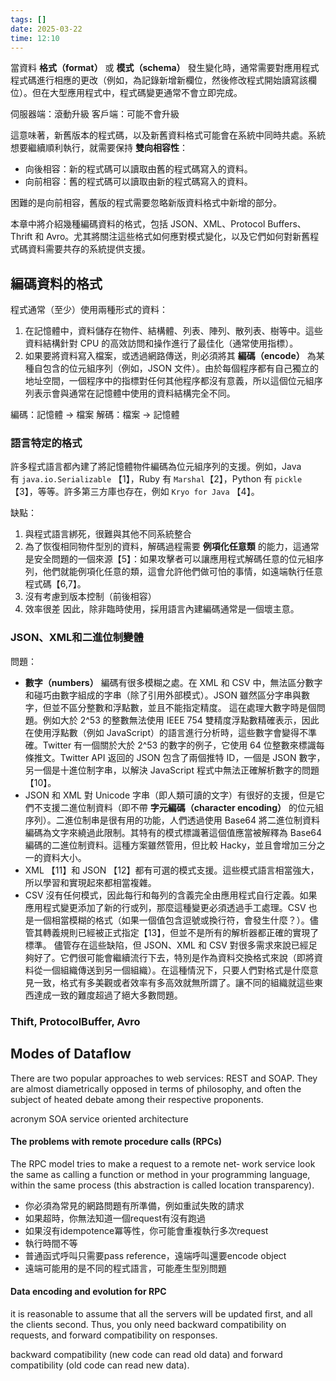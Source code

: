 ```yaml
---
tags: []
date: 2025-03-22
time: 12:10
---
```

當資料 **格式（format）** 或 **模式（schema）** 發生變化時，通常需要對應用程式程式碼進行相應的更改（例如，為記錄新增新欄位，然後修改程式開始讀寫該欄位）。但在大型應用程式中，程式碼變更通常不會立即完成。

伺服器端：滾動升級
客戶端：可能不會升級

這意味著，新舊版本的程式碼，以及新舊資料格式可能會在系統中同時共處。系統想要繼續順利執行，就需要保持 **雙向相容性**：
- 向後相容：新的程式碼可以讀取由舊的程式碼寫入的資料。
- 向前相容：舊的程式碼可以讀取由新的程式碼寫入的資料。

困難的是向前相容，舊版的程式需要忽略新版資料格式中新增的部分。

本章中將介紹幾種編碼資料的格式，包括 JSON、XML、Protocol Buffers、Thrift 和 Avro。尤其將關注這些格式如何應對模式變化，以及它們如何對新舊程式碼資料需要共存的系統提供支援。

## 編碼資料的格式

程式通常（至少）使用兩種形式的資料：

1. 在記憶體中，資料儲存在物件、結構體、列表、陣列、散列表、樹等中。這些資料結構針對 CPU 的高效訪問和操作進行了最佳化（通常使用指標）。
2. 如果要將資料寫入檔案，或透過網路傳送，則必須將其 **編碼（encode）** 為某種自包含的位元組序列（例如，JSON 文件）。由於每個程序都有自己獨立的地址空間，一個程序中的指標對任何其他程序都沒有意義，所以這個位元組序列表示會與通常在記憶體中使用的資料結構完全不同。

編碼：記憶體 -> 檔案
解碼：檔案 -> 記憶體

### 語言特定的格式
許多程式語言都內建了將記憶體物件編碼為位元組序列的支援。例如，Java 有 `java.io.Serializable` 【1】，Ruby 有 `Marshal`【2】，Python 有 `pickle`【3】，等等。許多第三方庫也存在，例如 `Kryo for Java` 【4】。

缺點：
1. 與程式語言綁死，很難與其他不同系統整合
2. 為了恢復相同物件型別的資料，解碼過程需要 **例項化任意類** 的能力，這通常是安全問題的一個來源【5】：如果攻擊者可以讓應用程式解碼任意的位元組序列，他們就能例項化任意的類，這會允許他們做可怕的事情，如遠端執行任意程式碼【6,7】。
3. 沒有考慮到版本控制（前後相容）
4. 效率很差
因此，除非臨時使用，採用語言內建編碼通常是一個壞主意。

### JSON、XML和二進位制變體

問題：
- **數字（numbers）** 編碼有很多模糊之處。在 XML 和 CSV 中，無法區分數字和碰巧由數字組成的字串（除了引用外部模式）。JSON 雖然區分字串與數字，但並不區分整數和浮點數，並且不能指定精度。 這在處理大數字時是個問題。例如大於 2^53 的整數無法使用 IEEE 754 雙精度浮點數精確表示，因此在使用浮點數（例如 JavaScript）的語言進行分析時，這些數字會變得不準確。Twitter 有一個關於大於 2^53 的數字的例子，它使用 64 位整數來標識每條推文。Twitter API 返回的 JSON 包含了兩個推特 ID，一個是 JSON 數字，另一個是十進位制字串，以解決 JavaScript 程式中無法正確解析數字的問題【10】。
- JSON 和 XML 對 Unicode 字串（即人類可讀的文字）有很好的支援，但是它們不支援二進位制資料（即不帶 **字元編碼（character encoding）** 的位元組序列）。二進位制串是很有用的功能，人們透過使用 Base64 將二進位制資料編碼為文字來繞過此限制。其特有的模式標識著這個值應當被解釋為 Base64 編碼的二進位制資料。這種方案雖然管用，但比較 Hacky，並且會增加三分之一的資料大小。
- XML 【11】和 JSON 【12】都有可選的模式支援。這些模式語言相當強大，所以學習和實現起來都相當複雜。
- CSV 沒有任何模式，因此每行和每列的含義完全由應用程式自行定義。如果應用程式變更添加了新的行或列，那麼這種變更必須透過手工處理。CSV 也是一個相當模糊的格式（如果一個值包含逗號或換行符，會發生什麼？）。儘管其轉義規則已經被正式指定【13】，但並不是所有的解析器都正確的實現了標準。
儘管存在這些缺陷，但 JSON、XML 和 CSV 對很多需求來說已經足夠好了。它們很可能會繼續流行下去，特別是作為資料交換格式來說（即將資料從一個組織傳送到另一個組織）。在這種情況下，只要人們對格式是什麼意見一致，格式有多美觀或者效率有多高效就無所謂了。讓不同的組織就這些東西達成一致的難度超過了絕大多數問題。


### Thift, ProtocolBuffer, Avro



## Modes of Dataflow

There are two popular approaches to web services: REST and SOAP. They are almost
diametrically opposed in terms of philosophy, and often the subject of heated debate
among their respective proponents.

acronym SOA service oriented architecture




#### The problems with remote procedure calls (RPCs)
The RPC model tries to make a request to a remote net‐
work service look the same as calling a function or method in your programming language,
within the same process (this abstraction is called location transparency).

- 你必須為常見的網路問題有所準備，例如重試失敗的請求
- 如果超時，你無法知道一個request有沒有跑過
- 如果沒有idempotence冪等性，你可能會重複執行多次request
- 執行時間不等
- 普通函式呼叫只需要pass reference，遠端呼叫還要encode object
- 遠端可能用的是不同的程式語言，可能產生型別問題


#### Data encoding and evolution for RPC
it is reasonable to assume that all the servers will be updated first,
and all the clients second. Thus, you only need backward compatibility on requests,
and forward compatibility on responses.



backward compatibility (new code can read old data) and forward compatibility (old code can read new data).